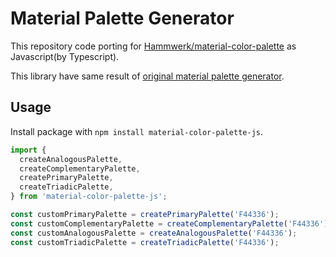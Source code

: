 # Material Palette Generator

This repository code porting for [Hammwerk/material-color-palette](https://github.com/Hammwerk/material-color-palette) as Javascript(by Typescript).

This library have same result of [original material palette generator](https://m2.material.io/design/color/the-color-system.html#tools-for-picking-colors).

## Usage

Install package with `npm install material-color-palette-js`.

```typescript
import {
  createAnalogousPalette,
  createComplementaryPalette,
  createPrimaryPalette,
  createTriadicPalette,
} from 'material-color-palette-js';

const customPrimaryPalette = createPrimaryPalette('F44336');
const customComplementaryPalette = createComplementaryPalette('F44336');
const customAnalogousPalette = createAnalogousPalette('F44336');
const customTriadicPalette = createTriadicPalette('F44336');
```
